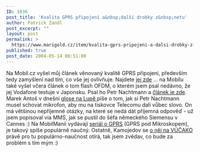 ```yaml
---
ID: 1036
post_title: 'Kvalita GPRS připojení a&nbsp;další drobky z&nbsp;netu'
author: Patrick Zandl
post_excerpt: ""
layout: post
permalink: >
  https://www.marigold.cz/item/kvalita-gprs-pripojeni-a-dalsi-drobky-z-netu
published: true
post_date: 2004-05-14 08:51:00
---
```

Na Mobil.cz vyšel můj článek věnovaný kvalitě GPRS připojení, především tedy zamyšlení nad tím, co vše jej ovlivňuje. Najdete <A href="http://mobil.idnes.cz/mobilni_komunikace/mobilni_technologie/GPRS/technologie_gprs040514.html" target=_blank>jej zde</A> ... na Mobilu také vyšel včera článek o tom flash OFDM, o kterém jsem psal nedávno, že jej Vodafone testuje v Japonsku. Psal ho Petr Nachtmann a <A href="http://mobil.idnes.cz/mobilni_komunikace/mobilni_technologie/UMTS/flarion040513.html" target=_blank>článek je zde</A>. Marek Antoš v dnešní <A href="http://www.lupa.cz/clanek.php3?show=3375" target=_blank>glose na Lupě </A>píše o tom, jak si Petr Nachtmann musel schovat mikrofon, aby mu na tiskovce Telecomu dali vůbec slovo. On má většinou nepříjemné otázky, na které se nedá dát příjemná odpověď - už jsem popisoval via MMS, jak se pustil do šéfa německého Siemensu v Cannes :) Na MobilManii vydávají <A href="http://www.mobilmania.cz/Profi/AR.asp?ARI=107257" target=_blank>seriál o GPRS</A>&#160;(GPRS pod Mikroskopem), je takový spíše populárně naučný. Ostatně, Kamojedov se <A href="http://vucako.bloguje.cz/41495_item.php" target=_blank>o něj na VÚČAKO</A> právě pro tu populárno-naučnost otírá, tak jsem zvědav, co bude za problém s tím mým :)
